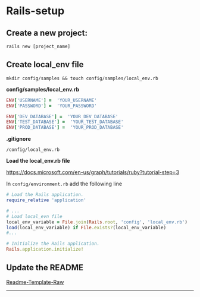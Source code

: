 # Rails-setup

## Create a new project:

```
rails new [project_name]
```

## Create local_env file

```
mkdir config/samples && touch config/samples/local_env.rb
```

**config/samples/local_env.rb**
```ruby
ENV['USERNAME'] =  'YOUR_USERNAME'
ENV['PASSWORD'] =  'YOUR_PASSWORD'

ENV['DEV_DATABASE'] =  'YOUR_DEV_DATABASE'
ENV['TEST_DATABASE'] =  'YOUR_TEST_DATABASE'
ENV['PROD_DATABASE'] =  'YOUR_PROD_DATABASE'
```

**.gitignore**

```
/config/local_env.rb
```

**Load the local_env.rb file**

https://docs.microsoft.com/en-us/graph/tutorials/ruby?tutorial-step=3

In `config/environment.rb` add the following line 

```ruby
# Load the Rails application.
require_relative 'application'

# ...
# Load local_evn file
local_env_variable = File.join(Rails.root, 'config', 'local_env.rb')
load(local_env_variable) if File.exists?(local_env_variable)
#...

# Initialize the Rails application.
Rails.application.initialize!

```

## Update the README

[Readme-Template-Raw](https://raw.githubusercontent.com/PrelipceanAlexandru/Rails-setup/master/Readme-Template.md)

---

